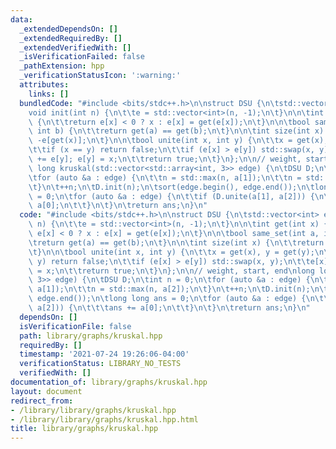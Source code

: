 ```yaml
---
data:
  _extendedDependsOn: []
  _extendedRequiredBy: []
  _extendedVerifiedWith: []
  _isVerificationFailed: false
  _pathExtension: hpp
  _verificationStatusIcon: ':warning:'
  attributes:
    links: []
  bundledCode: "#include <bits/stdc++.h>\n\nstruct DSU {\n\tstd::vector<int> e;\n\t\
    void init(int n) {\n\t\te = std::vector<int>(n, -1);\n\t}\n\n\tint get(int x)\
    \ {\n\t\treturn e[x] < 0 ? x : e[x] = get(e[x]);\n\t}\n\n\tbool same_set(int a,\
    \ int b) {\n\t\treturn get(a) == get(b);\n\t}\n\n\tint size(int x) {\n\t\treturn\
    \ -e[get(x)];\n\t}\n\n\tbool unite(int x, int y) {\n\t\tx = get(x), y = get(y);\n\
    \t\tif (x == y) return false;\n\t\tif (e[x] > e[y]) std::swap(x, y);\n\t\te[x]\
    \ += e[y]; e[y] = x;\n\t\treturn true;\n\t}\n};\n\n// weight, start, end\nlong\
    \ long kruskal(std::vector<std::array<int, 3>> edge) {\n\tDSU D;\n\tint n = 0;\n\
    \tfor (auto &a : edge) {\n\t\tn = std::max(n, a[1]);\n\t\tn = std::max(n, a[2]);\n\
    \t}\n\t++n;\n\tD.init(n);\n\tsort(edge.begin(), edge.end());\n\tlong long ans\
    \ = 0;\n\tfor (auto &a : edge) {\n\t\tif (D.unite(a[1], a[2])) {\n\t\t\tans +=\
    \ a[0];\n\t\t}\n\t}\n\treturn ans;\n}\n"
  code: "#include <bits/stdc++.h>\n\nstruct DSU {\n\tstd::vector<int> e;\n\tvoid init(int\
    \ n) {\n\t\te = std::vector<int>(n, -1);\n\t}\n\n\tint get(int x) {\n\t\treturn\
    \ e[x] < 0 ? x : e[x] = get(e[x]);\n\t}\n\n\tbool same_set(int a, int b) {\n\t\
    \treturn get(a) == get(b);\n\t}\n\n\tint size(int x) {\n\t\treturn -e[get(x)];\n\
    \t}\n\n\tbool unite(int x, int y) {\n\t\tx = get(x), y = get(y);\n\t\tif (x ==\
    \ y) return false;\n\t\tif (e[x] > e[y]) std::swap(x, y);\n\t\te[x] += e[y]; e[y]\
    \ = x;\n\t\treturn true;\n\t}\n};\n\n// weight, start, end\nlong long kruskal(std::vector<std::array<int,\
    \ 3>> edge) {\n\tDSU D;\n\tint n = 0;\n\tfor (auto &a : edge) {\n\t\tn = std::max(n,\
    \ a[1]);\n\t\tn = std::max(n, a[2]);\n\t}\n\t++n;\n\tD.init(n);\n\tsort(edge.begin(),\
    \ edge.end());\n\tlong long ans = 0;\n\tfor (auto &a : edge) {\n\t\tif (D.unite(a[1],\
    \ a[2])) {\n\t\t\tans += a[0];\n\t\t}\n\t}\n\treturn ans;\n}\n"
  dependsOn: []
  isVerificationFile: false
  path: library/graphs/kruskal.hpp
  requiredBy: []
  timestamp: '2021-07-24 19:26:06-04:00'
  verificationStatus: LIBRARY_NO_TESTS
  verifiedWith: []
documentation_of: library/graphs/kruskal.hpp
layout: document
redirect_from:
- /library/library/graphs/kruskal.hpp
- /library/library/graphs/kruskal.hpp.html
title: library/graphs/kruskal.hpp
---
```

